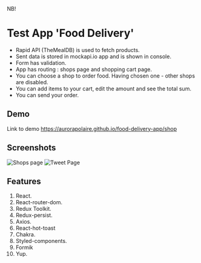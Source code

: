 NB!

# Test App 'Food Delivery'

- Rapid API (TheMealDB) is used to fetch products.
- Sent data is stored in mockapi.io app and is shown in console.
- Form has validation.
- App has routing : shops page and shopping cart page.
- You can choose a shop to order food. Having chosen one - other shops are disabled.
- You can add items to your cart, edit the amount and see the total sum.
- You can send your order.

## Demo

Link to demo
https://aurorapolaire.github.io/food-delivery-app/shop

## Screenshots

![Shops page](https://i.ibb.co/crCtqvz/food-delivery.png)
![Tweet Page](https://i.ibb.co/qBsfSVP/food-delivery2.jpg)

## Features

1. React.
2. React-router-dom.
3. Redux Toolkit.
4. Redux-persist.
5. Axios.
6. React-hot-toast
7. Chakra.
8. Styled-components.
9. Formik
10. Yup.
